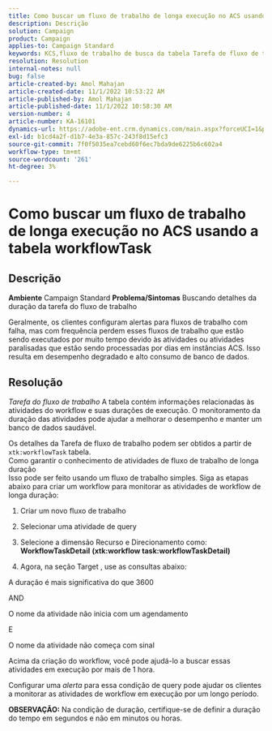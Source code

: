 ```yaml
---
title: Como buscar um fluxo de trabalho de longa execução no ACS usando a tabela workflowTask
description: Descrição
solution: Campaign
product: Campaign
applies-to: Campaign Standard
keywords: KCS,fluxo de trabalho de busca da tabela Tarefa de fluxo de trabalho de longa execução
resolution: Resolution
internal-notes: null
bug: false
article-created-by: Amol Mahajan
article-created-date: 11/1/2022 10:53:22 AM
article-published-by: Amol Mahajan
article-published-date: 11/1/2022 10:58:30 AM
version-number: 4
article-number: KA-16101
dynamics-url: https://adobe-ent.crm.dynamics.com/main.aspx?forceUCI=1&pagetype=entityrecord&etn=knowledgearticle&id=502e5362-d359-ed11-9561-6045bd006a22
exl-id: b1cd4a2f-d1b7-4e3a-857c-243f8d15efc3
source-git-commit: 7f0f5035ea7cebd60f6ec7bda9de6225b6c602a4
workflow-type: tm+mt
source-wordcount: '261'
ht-degree: 3%

---
```


# Como buscar um fluxo de trabalho de longa execução no ACS usando a tabela workflowTask

## Descrição

<b>Ambiente</b>
Campaign Standard
<b>Problema/Sintomas</b>
Buscando detalhes da duração da tarefa do fluxo de trabalho

Geralmente, os clientes configuram alertas para fluxos de trabalho com falha, mas com frequência perdem esses fluxos de trabalho que estão sendo executados por muito tempo devido às atividades ou atividades paralisadas que estão sendo processadas por dias em instâncias ACS. Isso resulta em desempenho degradado e alto consumo de banco de dados.


## Resolução


*Tarefa do fluxo de trabalho* A tabela contém informações relacionadas às atividades do workflow e suas durações de execução. O monitoramento da duração das atividades pode ajudar a melhorar o desempenho e manter um banco de dados saudável.

Os detalhes da Tarefa de fluxo de trabalho podem ser obtidos a partir de `xtk:workflowTask` tabela.
<br>Como garantir o conhecimento de atividades de fluxo de trabalho de longa duração<br>
Isso pode ser feito usando um fluxo de trabalho simples. Siga as etapas abaixo para criar um workflow para monitorar as atividades de workflow de longa duração:

1. Criar um novo fluxo de trabalho

2. Selecionar uma atividade de query

3. Selecione a dimensão Recurso e Direcionamento como: <b>WorkflowTaskDetail</b> <b>(xtk:workflow task:workflowTaskDetail)</b>

4. Agora, na seção Target , use as consultas abaixo:

A duração é mais significativa do que 3600

AND

O nome da atividade não inicia com um agendamento

E

O nome da atividade não começa com sinal



Acima da criação do workflow, você pode ajudá-lo a buscar essas atividades em execução por mais de 1 hora.

Configurar uma *alerta* para essa condição de query pode ajudar os clientes a monitorar as atividades de workflow em execução por um longo período.

<b>OBSERVAÇÃO:</b> Na condição de duração, certifique-se de definir a duração do tempo em segundos e não em minutos ou horas.
